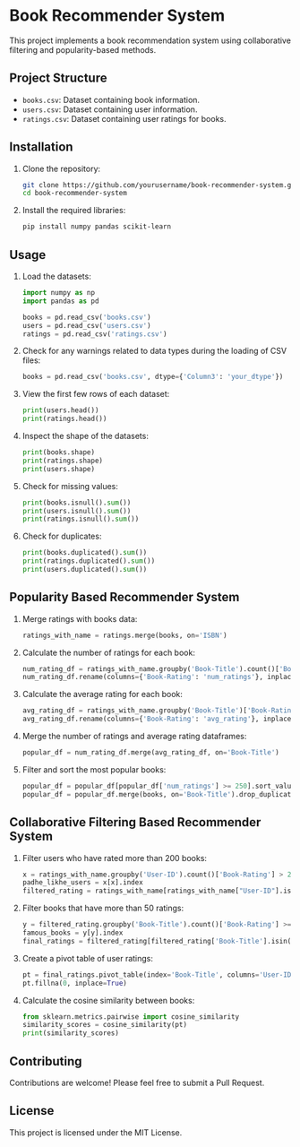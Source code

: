 # Book Recommender System

This project implements a book recommendation system using collaborative filtering and popularity-based methods.

## Project Structure

- `books.csv`: Dataset containing book information.
- `users.csv`: Dataset containing user information.
- `ratings.csv`: Dataset containing user ratings for books.

## Installation

1. Clone the repository:
    ```bash
    git clone https://github.com/yourusername/book-recommender-system.git
    cd book-recommender-system
    ```

2. Install the required libraries:
    ```bash
    pip install numpy pandas scikit-learn
    ```

## Usage

1. Load the datasets:
    ```python
    import numpy as np
    import pandas as pd

    books = pd.read_csv('books.csv')
    users = pd.read_csv('users.csv')
    ratings = pd.read_csv('ratings.csv')
    ```

2. Check for any warnings related to data types during the loading of CSV files:
    ```python
    books = pd.read_csv('books.csv', dtype={'Column3': 'your_dtype'})
    ```

3. View the first few rows of each dataset:
    ```python
    print(users.head())
    print(ratings.head())
    ```

4. Inspect the shape of the datasets:
    ```python
    print(books.shape)
    print(ratings.shape)
    print(users.shape)
    ```

5. Check for missing values:
    ```python
    print(books.isnull().sum())
    print(users.isnull().sum())
    print(ratings.isnull().sum())
    ```

6. Check for duplicates:
    ```python
    print(books.duplicated().sum())
    print(ratings.duplicated().sum())
    print(users.duplicated().sum())
    ```

## Popularity Based Recommender System

1. Merge ratings with books data:
    ```python
    ratings_with_name = ratings.merge(books, on='ISBN')
    ```

2. Calculate the number of ratings for each book:
    ```python
    num_rating_df = ratings_with_name.groupby('Book-Title').count()['Book-Rating'].reset_index()
    num_rating_df.rename(columns={'Book-Rating': 'num_ratings'}, inplace=True)
    ```

3. Calculate the average rating for each book:
    ```python
    avg_rating_df = ratings_with_name.groupby('Book-Title')['Book-Rating'].mean().reset_index()
    avg_rating_df.rename(columns={'Book-Rating': 'avg_rating'}, inplace=True)
    ```

4. Merge the number of ratings and average rating dataframes:
    ```python
    popular_df = num_rating_df.merge(avg_rating_df, on='Book-Title')
    ```

5. Filter and sort the most popular books:
    ```python
    popular_df = popular_df[popular_df['num_ratings'] >= 250].sort_values('avg_rating', ascending=False).head(50)
    popular_df = popular_df.merge(books, on='Book-Title').drop_duplicates('Book-Title')[['Book-Title', 'Book-Author', 'Image-URL-M', 'num_ratings', 'avg_rating']]
    ```

## Collaborative Filtering Based Recommender System

1. Filter users who have rated more than 200 books:
    ```python
    x = ratings_with_name.groupby('User-ID').count()['Book-Rating'] > 200
    padhe_likhe_users = x[x].index
    filtered_rating = ratings_with_name[ratings_with_name["User-ID"].isin(padhe_likhe_users)]
    ```

2. Filter books that have more than 50 ratings:
    ```python
    y = filtered_rating.groupby('Book-Title').count()['Book-Rating'] >= 50
    famous_books = y[y].index
    final_ratings = filtered_rating[filtered_rating['Book-Title'].isin(famous_books)]
    ```

3. Create a pivot table of user ratings:
    ```python
    pt = final_ratings.pivot_table(index='Book-Title', columns='User-ID', values='Book-Rating')
    pt.fillna(0, inplace=True)
    ```

4. Calculate the cosine similarity between books:
    ```python
    from sklearn.metrics.pairwise import cosine_similarity
    similarity_scores = cosine_similarity(pt)
    print(similarity_scores)
    ```

## Contributing

Contributions are welcome! Please feel free to submit a Pull Request.

## License

This project is licensed under the MIT License.

